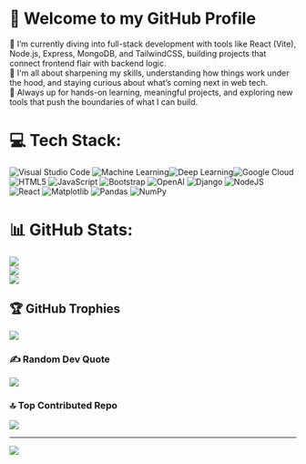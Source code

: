 # 💫 Welcome to my GitHub Profile
🔭 I’m currently diving into full-stack development with tools like React (Vite), Node.js, Express, MongoDB, and TailwindCSS, building projects that connect frontend flair with backend logic.<br> 🌱 I'm all about sharpening my skills, understanding how things work under the hood, and staying curious about what’s coming next in web tech.<br>🚀 Always up for hands-on learning, meaningful projects, and exploring new tools that push the boundaries of what I can build.<br>

# 💻 Tech Stack:
![Visual Studio Code](https://img.shields.io/badge/VS%20Code-0078d7?style=flat&logo=visual-studio-code&logoColor=white) ![Machine Learning](https://img.shields.io/badge/Machine%20Learning-000000?style=flat&logo=python&logoColor=white)![Deep Learning](https://img.shields.io/badge/Deep%20Learning-FF6F00?style=flat&logo=tensorflow&logoColor=white)![Google Cloud](https://img.shields.io/badge/Google%20Cloud-4285F4?style=flat&logo=googlecloud&logoColor=white) ![HTML5](https://img.shields.io/badge/html5-%23E34F26.svg?style=flat&logo=html5&logoColor=white) ![JavaScript](https://img.shields.io/badge/javascript-%23323330.svg?style=flat&logo=javascript&logoColor=%23F7DF1E) ![Bootstrap](https://img.shields.io/badge/bootstrap-%238511FA.svg?style=flat&logo=bootstrap&logoColor=white) ![OpenAI](https://img.shields.io/badge/OpenAI-412991?style=flat&logo=openai&logoColor=white) ![Django](https://img.shields.io/badge/django-%23092E20.svg?style=flat&logo=django&logoColor=white) ![NodeJS](https://img.shields.io/badge/node.js-6DA55F?style=flat&logo=node.js&logoColor=white) ![React](https://img.shields.io/badge/react-%2320232a.svg?style=flat&logo=react&logoColor=%2361DAFB) ![Matplotlib](https://img.shields.io/badge/Matplotlib-%23ffffff.svg?style=flat&logo=Matplotlib&logoColor=black) ![Pandas](https://img.shields.io/badge/pandas-%23150458.svg?style=flat&logo=pandas&logoColor=white) ![NumPy](https://img.shields.io/badge/numpy-%23013243.svg?style=flat&logo=numpy&logoColor=white)
# 📊 GitHub Stats:
![](https://github-readme-stats.vercel.app/api?username=dhyan2815&theme=dark&hide_border=false&include_all_commits=true&count_private=true)<br/>
![](https://github-readme-streak-stats.herokuapp.com/?user=dhyan2815&theme=dark&hide_border=false)<br/>
![](https://github-readme-stats.vercel.app/api/top-langs/?username=dhyan2815&theme=dark&hide_border=false&include_all_commits=true&count_private=true&layout=compact)

## 🏆 GitHub Trophies
![](https://github-profile-trophy.vercel.app/?username=dhyan2815&theme=dark&no-frame=false&no-bg=true&margin-w=4)

### ✍️ Random Dev Quote
![](https://quotes-github-readme.vercel.app/api?type=horizontal&theme=merko)

### 🔝 Top Contributed Repo
![](https://github-contributor-stats.vercel.app/api?username=dhyan2815&limit=5&theme=dark&combine_all_yearly_contributions=true)

---
[![](https://visitcount.itsvg.in/api?id=dhyan2815&icon=1&color=0)](https://visitcount.itsvg.in)

<!-- Proudly created with GPRM ( https://gprm.itsvg.in ) -->
